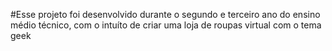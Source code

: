 #Esse projeto foi desenvolvido durante o segundo e terceiro ano do ensino médio técnico, com o intuíto de criar uma loja de roupas virtual com o tema geek
